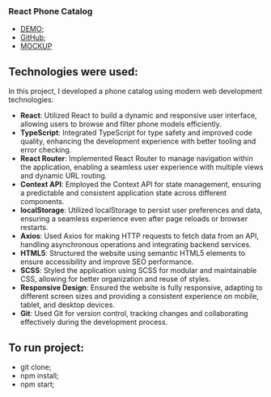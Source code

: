  ### React Phone Catalog  
 - [DEMO](https://zvir91.github.io/my_react_phone-catalog/);    
 - [GitHub](https://github.com/zvir91/my_react_phone-catalog);
 - [MOCKUP](https://www.figma.com/design/T5ttF21UnT6RRmCQQaZc6L/Phone-catalog-(V2)-Original?node-id=0-1&t=d2lzeNy69eh5XMos-0)    

## Technologies were used:   

In this project, I developed a phone catalog using modern web development technologies:    

- **React**: Utilized React to build a dynamic and responsive user interface, allowing users to browse and filter phone   models efficiently.  
- **TypeScript**: Integrated TypeScript for type safety and improved code quality, enhancing the development experience with better tooling and error checking.  
- **React Router**: Implemented React Router to manage navigation within the application, enabling a seamless user experience with multiple views and dynamic URL routing.  
- **Context API**: Employed the Context API for state management, ensuring a predictable and consistent application state across different components.  
- **localStorage**: Utilized localStorage to persist user preferences and data, ensuring a seamless experience even after page reloads or browser restarts.  
- **Axios**: Used Axios for making HTTP requests to fetch data from an API, handling asynchronous operations and integrating backend services.  
- **HTML5**: Structured the website using semantic HTML5 elements to ensure accessibility and improve SEO performance.    
- **SCSS**: Styled the application using SCSS for modular and maintainable CSS, allowing for better organization and reuse of styles.  
- **Responsive Design**: Ensured the website is fully responsive, adapting to different screen sizes and providing a consistent experience on mobile, tablet, and desktop devices.  
- **Git**: Used Git for version control, tracking changes and collaborating effectively during the development process.  

## To run project: 
 - git clone;
 - npm install;
 - npm start;